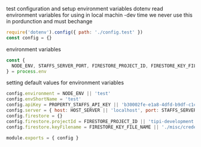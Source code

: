 test configuration and setup environment variables
dotenv read environment variables for using in local machin -dev time
we never use this in pordunction and must bechange

```javascript
require('dotenv').config({ path: './config.test' })
const config = {}
```
environment variables

```javascript
const {
  NODE_ENV, STAFFS_SERVER_PORT, FIRESTORE_PROJECT_ID, FIRESTORE_KEY_FILE_NAME, HOST_SERVER, PROPERTY_STAFFS_API_KEY
} = process.env
```
setting default values for  environment variables

```javascript
config.environment = NODE_ENV || 'test'
config.envShortName = 'test'
config.apiKey = PROPERTY_STAFFS_API_KEY || 'b30002fe-e1a8-4dfd-b9df-c1cce6d957ce'
config.server = { host: HOST_SERVER || 'localhost', port: STAFFS_SERVER_PORT || 4100 }
config.firestore = {}
config.firestore.projectId = FIRESTORE_PROJECT_ID || 'tipi-development'
config.firestore.keyFilename = FIRESTORE_KEY_FILE_NAME || './misc/credentials/gcp/tipi-development-owner.json'

module.exports = { config }
```
